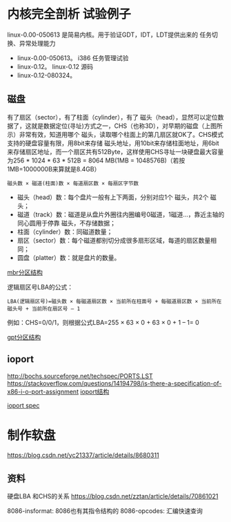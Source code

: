 # 内核完全剖析 试验例子

linux-0.00-050613 是简易内核。用于验证GDT，IDT，LDT提供出来的 任务切换、异常处理能力

- linux-0.00-050613。 i386 任务管理试验
- linux-0.12。 linux-0.12 源码
- linux-0.12-080324。

## 磁盘

有了扇区（sector），有了柱面（cylinder），有了 磁头（head），显然可以定位数据了，这就是数据定位(寻址)方式之一，CHS（也称3D），对早期的磁盘（上图所示）非常有效，知道用哪个 磁头，读取哪个柱面上的第几扇区就OK了。CHS模式支持的硬盘容量有限，用8bit来存储 磁头地址，用10bit来存储柱面地址，用6bit来存储扇区地址，而一个扇区共有512Byte，这样使用CHS寻址一块硬盘最大容量为256 * 1024 * 63 * 512B = 8064 MB(1MB = 1048576B)（若按1MB=1000000B来算就是8.4GB）

```
磁头数 × 磁道(柱面)数 × 每道扇区数 × 每扇区字节数
```

- 磁头（head）数：每个盘片一般有上下两面，分别对应1个 磁头，共2个 磁头；
- 磁道（track）数：磁道是从盘片外圈往内圈编号0磁道，1磁道...，靠近主轴的同心圆用于停靠 磁头，不存储数据；
- 柱面（cylinder）数：同磁道数量；
- 扇区（sector）数：每个磁道都别切分成很多扇形区域，每道的扇区数量相同；
- 圆盘（platter）数：就是盘片的数量。

[mbr分区结构](./mbr.png)

逻辑扇区号LBA的公式：

```
LBA(逻辑扇区号)=磁头数 × 每磁道扇区数 × 当前所在柱面号 + 每磁道扇区数 × 当前所在磁头号 + 当前所在扇区号 – 1
```

例如：CHS=0/0/1，则根据公式LBA=255 × 63 × 0 + 63 × 0 + 1 – 1= 0

[gpt分区结构](./gpt.png)

## ioport
http://bochs.sourceforge.net/techspec/PORTS.LST
https://stackoverflow.com/questions/14194798/is-there-a-specification-of-x86-i-o-port-assignment
[ioport结构](./ioport.png)

[ioport spec](./ioport-spec.png)

# 制作软盘
https://blog.csdn.net/yc21337/article/details/8680311

## 资料
硬盘LBA 和CHS的关系 https://blog.csdn.net/zztan/article/details/70861021

8086-insformat: 8086也有其指令结构的
8086-opcodes: 汇编快速查询
